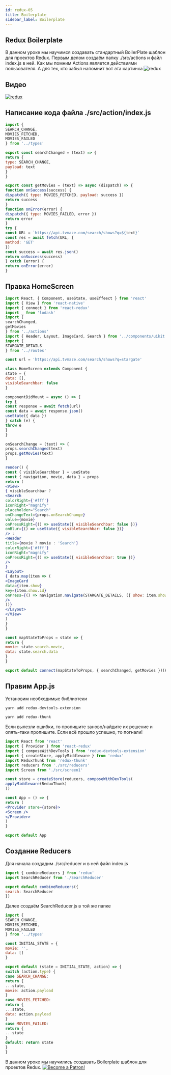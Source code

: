 ```yaml
---
id: redux-05
title: Boilerplate
sidebar_label: Boilerplate
---
```


## Redux Boilerplate

В данном уроке мы научимся создавать стандартный BoilerPlate шаблон для проектов Redux.
Первым делом создаём папку ./src/actions и файл index.js в ней. Как мы помним Actions является действиями пользователя. А для тех, кто забыл напомнит вот эта картинка
![redux](https://thumbs.gfycat.com/SociableCraftyAlpaca-max-1mb.gif)

## Видео

[![redux](/img/redux/05.gif)](https://youtu.be/qXfb62ik0_k)

## Написание кода файла ./src/action/index.js

```jsx
import { 
SEARCH_CHANGE,
MOVIES_FETCHED,
MOVIES_FAILED
} from '../types'

export const searchChanged = (text) => {
return {
type: SEARCH_CHANGE,
payload: text
}
} 

export const getMovies = (text) => async (dispatch) => {
function onSuccess(success) {
dispatch({ type: MOVIES_FETCHED, payload: success })
return success
}
function onError(error) {
dispatch({ type: MOVIES_FAILED, error })
return error
}
try {
const URL = `https://api.tvmaze.com/search/shows?q=${text}`
const res = await fetch(URL, {
method: 'GET'
})
const success = await res.json()
return onSuccess(success)
} catch (error) {
return onError(error)
}
```

## Правка HomeScreen

```jsx title="./src/screen1/HomeScreen.js"
import React, { Component, useState, useEffeect } from 'react'
import { View } from 'react-native'
import { connect } from 'react-redux'
import _ from 'lodash'
import { 
searchChanged,
getMovies
} from '../actions'
import { Header, Layout, ImageCard, Search } from '../components/uikit'
import {
STARGATE_DETAILS
} from '../routes'

const url = 'https://api.tvmaze.com/search/shows?q=stargate'

class HomeScreen extends Component {
state = {
data: [],
visibleSearchbar: false
}

componentDidMount = async () => {
try {
const response = await fetch(url)
const data = await response.json()
useState({ data })
} catch (e) {
throw e
}
}

onSearchChange = (text) => {
props.searchChanged(text)
props.getMovies(text)
}

render() {
const { visibleSearchbar } = useState
const { navigation, movie, data } = props
return (
<View>
{ visibleSearchbar ?
<Search
colorRight={'#fff'}
iconRight="magnify"
placeholder="Search"
onChangeText={props.onSearchChange}
value={movie}
onPressRight={() => useState({ visibleSearchbar: false })}
onBlur={() => useState({ visibleSearchbar: false })}
/> :
<Header
title={movie ? movie : 'Search'} 
colorRight={'#fff'}
iconRight="magnify"
onPressRight={() => useState({ visibleSearchbar: true })}
/> 
}
<Layout>
{ data.map(item => (
<ImageCard
data={item.show}
key={item.show.id}
onPress={() => navigation.navigate(STARGATE_DETAILS, ({ show: item.show }))}
/>
))}
</Layout>
</View>
)
}
}

const mapStateToProps = state => {
return {
movie: state.search.movie,
data: state.search.data
}
}

export default connect(mapStateToProps, { searchChanged, getMovies })(HomeScreen)
```

## Правим App.js

Установим необходимые библиотеки

```jsx
yarn add redux-devtools-extension
```
```jsx
yarn add redux-thunk
```
Если вылезли ошибки, то пропишите заново/найдите их решение и опять-таки пропишите. Если всё прошло успешно, то погнали!

```jsx title="./App.js"
import React from 'react'
import { Provider } from 'react-redux'
import { composeWithDevTools } from 'redux-devtools-extension'
import { createStore, applyMiddleware } from 'redux'
import ReduxThunk from 'redux-thunk'
import reducers from './src/reducers'
import Screen from './src/screen1'

const store = createStore(reducers, composeWithDevTools(
applyMiddleware(ReduxThunk)
))

const App = () => {
return (
<Provider store={store}>
<Screen />
</Provider>
)
}

export default App
```
## Создание Reducers

Для начала создадим ./src/reducer и в ней файл index.js
```jsx
import { combineReducers } from 'redux'
import SearchReducer from './SearchReducer'

export default combineReducers({
search: SearchReducer
})
```
Далее создаём SearchReducer.js в той же папке
```jsx
import { 
SEARCH_CHANGE,
MOVIES_FETCHED,
MOVIES_FAILED
} from '../types'

const INITIAL_STATE = {
movie: '',
data: []
}

export default (state = INITIAL_STATE, action) => {
switch (action.type) {
case SEARCH_CHANGE:
return {
...state,
movie: action.payload
}
case MOVIES_FETCHED:
return {
...state,
data: action.payload
}
case MOVIES_FAILED:
return {
...state
}
default: return state
}
}
```
В данном уроке мы научились создавать Boilerplate шаблон для проектов Redux.
[![Become a Patron!](/img/logo/patreon.jpg)](https://www.patreon.com/bePatron?u=31769291)